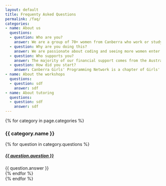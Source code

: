 ```yaml
---
layout: default
title: Frequenty Asked Questions
permalink: /faq/
categories:
- name: About us
  questions:
  - question: Who are you?
    answer: We are a group of 70+ women from Canberra who work or study in areas such as IT, cybersecuity, software engineering, computer science, research and mathematics. We come from a wide range of organisations like the Australian Signals Directorate, CSIRO, Telstra, Australian Government, ANU and high schools. We contribute our time larely or (more usually) entirely voluntarily.
  - question: Why are you doing this?
    answer: We are passionate about coding and seeing more women enter careers in coding! We've all experienced the barriers to entry into our field for women and we want to break those down for the next generation.
  - question: Who supports you?
    answer: The majority of our financial support comes from the Australian Signals Directorate, with some contributions from other employers in the form of time off in lieu.
  - question: How did you start?
    answer: Canberra Girls' Programming Network is a chapter of Girls' Programming Network (GPN) Australia. GPN started in Sydney through the University of Sydney and the National Computer Science School. In 2016 GPN expanded to Canberra and we became the first interstate chapter. Since then, chapters have started in Perth and Cairns.
- name: About the workshops
  questions:
  - question: sdf
    answer: sdf
- name: About tutoring
  questions:
  - question: sdf
    answer: sdf
---
```


<div id="faq" role="tablist">
{% for category in page.categories %}
  <div class="bottom-padded">
    <h3>{{ category.name }}</h3>
    {% for question in category.questions %}
    <div class="card shadow">
      <div class="card-header" role="tab" id="heading{{ category.name | slugify }}{{ forloop.index }}">
        <h5 class="mb-0">
          <a class="collapsed" data-toggle="collapse" href="#collapse{{ category.name | slugify }}{{ forloop.index }}" aria-expanded="false" aria-controls="collapse{{ category.name | slugify }}{{ forloop.index }}">
            {{ question.question }}
          </a>
        </h5>
      </div>
      <div id="collapse{{ category.name | slugify }}{{ forloop.index }}" class="collapse" role="tabpanel" aria-labelledby="heading{{ category.name | slugify }}{{ forloop.index }}" data-parent="#faq">
        <div class="card-block">
          {{ question.answer }}
        </div>
      </div>
    </div>
    {% endfor %}
  </div>
{% endfor %}
</div>
